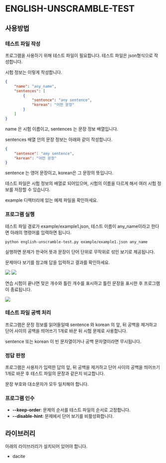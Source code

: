 ENGLISH-UNSCRAMBLE-TEST
=======================


사용방법
------

### 테스트 파일 작성

프로그램을 사용하기 위해 테스트 파일이 필요합니다.
테스트 파일은 json형식으로 작성합니다.

시험 정보는 이렇게 작성합니다.
```json
{
    "name": "any_name",
    "sentences": [
        {
            "sentence": "any sentence",
            "korean": "어떤 문장"
        }
    ]
}

```
name 은 시험 이름이고, sentences 는 문장 정보 배열입니다.

sentences 배열 안의 문장 정보는 아래와 같이 작성합니다.
```json
{
    "sentence": "any sentence",
    "korean": "어떤 문장"
}
```
sentence 는 영어 문장이고, korean은 그 문장의 뜻입니다.

테스트 파일은 시험 정보의 배열로 되어있으며, 시험의 이름을 다르게 해서 여러 시험 정보를 저장할 수 있습니다.

example 디렉터리에 있는 예제 파일을 확인하세요.

### 프로그램 실행

테스트 파일 경로가 example/example1.json, 테스트 이름이 any_name이라고 한다면 아래의 명령어를 입력하면 됩니다.

```
python english-unscramble-test.py example/example1.json any_name
```

실행하면 문제가 한국어 뜻과 문장이 단어 단위로 무작위로 섞인 보기로 제공됩니다.

문제마다 보기를 참고해 답을 입력하고 결과를 확인하세요.

<image src="image/correct.png">

<image src="image/incorrect.png">

연습 시험이 끝나면 맞은 개수와 틀린 개수를 표시하고 틀린 문장을 표시한 후 프로그램이 종료됩니다.

<image src="image/result.png">

### 테스트 파일 공백 처리
프로그램은 문장 정보를 읽어들일때
sentence 와 korean 의 앞, 뒤 공백을 제거하고
단어 사이의 공백을 띄어쓰기 1개로 바꾼 뒤 시험 문제로 사용합니다.

sentence 또는 korean 이 빈 문자열이거나 공백 문자열이라면 무시됩니다.

### 정답 판정
프로그램은 사용자가 입력한 답의 앞, 뒤 공백을 제거하고 단어 사이의 공백을 띄어쓰기 1개로 바꾼 후 테스트 파일의 문장과 같은지 비교합니다.

문장 부호와 대소문자가 모두 일치해야 합니다.

### 프로그램 인수
- **--keep-order**: 문제의 순서를 테스트 파일의 순서로 고정합니다.
- **--disable-hint**: 문제에서 단어 보기를 비활성화합니다.

라이브러리
------------

아래의 라이브러리가 설치되어 있어야 합니다.
- dacite